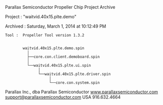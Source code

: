 Parallax Semiconductor Propeller Chip Project Archive

 Project :  "waitvid.40x15.plte.demo"

Archived :  Saturday, March 1, 2014 at 10:12:49 PM

    Tool :  Propeller Tool version 1.3.2


            waitvid.40x15.plte.demo.spin
              │
              ├──core.con.client.demoboard.spin
              │
              └──waitvid.40x15.plte.ui.spin
                   │
                   └──waitvid.40x15.plte.driver.spin
                        │
                        └──core.con.system.spin


Parallax Inc., dba Parallax Semiconductor
www.parallaxsemiconductor.com
support@parallaxsemiconductor.com
USA 916.632.4664
